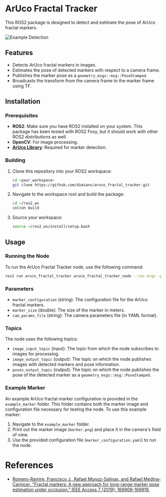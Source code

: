 # ArUco Fractal Tracker

This ROS2 package is designed to detect and estimate the pose of ArUco fractal markers.

![Example Detection](example_marker/example_detection.gif)

## Features
- Detects ArUco fractal markers in images.
- Estimates the pose of detected markers with respect to a camera frame.
- Publishes the marker pose as a `geometry_msgs::msg::PoseStamped`.
- Broadcasts the transform from the camera frame to the marker frame using TF.

## Installation

### Prerequisites

- **ROS2**: Make sure you have ROS2 installed on your system. This package has been tested with ROS2 Foxy, but it should work with other ROS2 distributions as well.
- **OpenCV**: For image processing.
- **[ArUco Library](https://sourceforge.net/projects/aruco)**: Required for marker detection.

### Building

1. Clone this repository into your ROS2 workspace:
    ```sh
    cd <your_workspace>
    git clone https://github.com/dimianx/aruco_fractal_tracker.git
    ```
2. Navigate to the workspace root and build the package:
    ```sh
    cd ~/ros2_ws
    colcon build
    ```

3. Source your workspace:
    ```sh
    source ~/ros2_ws/install/setup.bash
    ```

## Usage

### Running the Node

To run the ArUco Fractal Tracker node, use the following command:
```sh
ros2 run aruco_fractal_tracker aruco_fractal_tracker_node --ros-args -p marker_configuration:=<path_to_marker_config> -p marker_size:=<marker_size> -p cam_params_file:=<path_to_cam_params> --remap image_input_topic:=<your_camera_image_topic> --remap image_output_topic:=<where_to_output_processed_image> --remap poses_output_topic:=<where_to_publish_marker_pose>

```

### Parameters

- `marker_configuration` (string): The configuration file for the ArUco fractal markers.
- `marker_size` (double): The size of the marker in meters.
- `cam_params_file` (string): The camera parameters file (in YAML format).

### Topics

The node uses the following topics:

- `image_input_topic` (input): The topic from which the node subscribes to images for processing.
- `image_output_topic` (output): The topic on which the node publishes images with detected markers and pose information.
- `poses_output_topic` (output): The topic on which the node publishes the pose of the detected marker as a `geometry_msgs::msg::PoseStamped`.

### Example Marker

An example ArUco fractal marker configuration is provided in the `example_marker` folder. This folder contains both the marker image and configuration file necessary for testing the node. To use this example marker:

1. Navigate to the `example_marker` folder.
2. Print out the marker image (`marker.png`) and place it in the camera's field of view.
3. Use the provided configuration file (`marker_configuration.yaml`) to run the node.

# References
- [Romero-Ramire, Francisco J., Rafael Munoz-Salinas, and Rafael Medina-Carnicer. "Fractal markers: A new approach for long-range marker pose estimation under occlusion." IEEE Access 7 (2019): 169908-169919.](https://doi.org/10.1109/ACCESS.2019.2951204)
